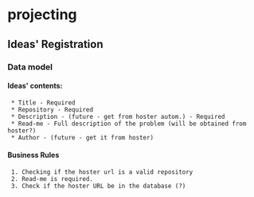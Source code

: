 # projecting

## Ideas' Registration 

### Data model
#### Ideas' contents:

     * Title - Required
     * Repository - Required
     * Description - (future - get from hoster autom.) - Required
     * Read-me - Full description of the problem (will be obtained from hoster?)
     * Author - (future - get it from hoster)
     
#### Business Rules

     1. Checking if the hoster url is a valid repository
     2. Read-me is required.
     3. Check if the hoster URL be in the database (?)
